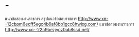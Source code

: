 # -
แนวข้อสอบงานราชการ
สรุปแนวข้อสอบราชการ http://www.xn--12cbpm6ecff5egc4b9af8bb1gcc8hwixg.com/
แนวข้อสอบงานราชการ
http://www.xn--22c9bezjycz0ab8ssd.net/
